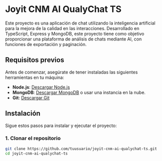 
# Joyit CNM AI QualyChat TS

Este proyecto es una aplicación de chat utilizando la inteligencia artificial para la mejora de la calidad en las interacciones. Desarrollado en TypeScript, Express y MongoDB, este proyecto tiene como objetivo proporcionar una plataforma de análisis de chats mediante AI, con funciones de exportación y paginación.

## Requisitos previos

Antes de comenzar, asegúrate de tener instaladas las siguientes herramientas en tu máquina:

- **Node.js**: [Descargar Node.js](https://nodejs.org/)
- **MongoDB**: [Descargar MongoDB](https://www.mongodb.com/try/download/community) o usar una instancia en la nube.
- **Git**: [Descargar Git](https://git-scm.com/)

## Instalación

Sigue estos pasos para instalar y ejecutar el proyecto:

### 1. Clonar el repositorio

```bash
git clone https://github.com/tuusuario/joyit-cnm-ai-qualychat-ts.git
cd joyit-cnm-ai-qualychat-ts
